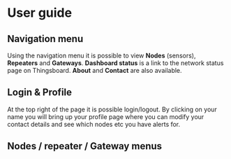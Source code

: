 # User guide
## Navigation menu
Using the navigation menu it is possible to view **Nodes** (sensors), **Repeaters** and **Gateways**. **Dashboard status** is a link to the network status page on Thingsboard. **About** and **Contact** are also available.

## Login & Profile
At the top right of the page it is possible login/logout. By clicking on your name you will bring up your profile page where you can modify your contact details and see which nodes etc you have alerts for.

## Nodes / repeater / Gateway menus
